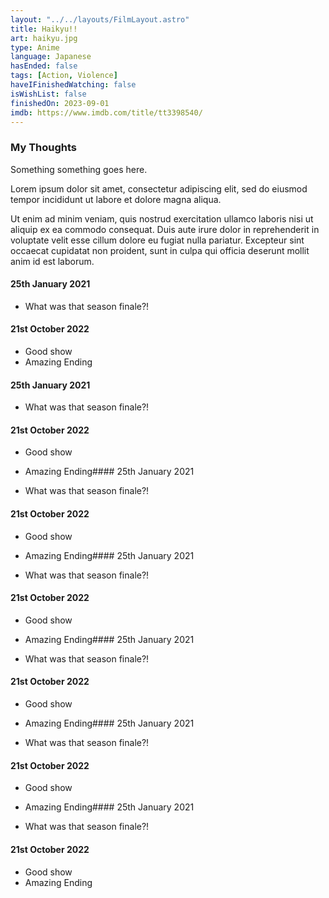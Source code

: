 ```yaml
---
layout: "../../layouts/FilmLayout.astro"
title: Haikyu!!
art: haikyu.jpg
type: Anime
language: Japanese
hasEnded: false
tags: [Action, Violence]
haveIFinishedWatching: false
isWishList: false
finishedOn: 2023-09-01
imdb: https://www.imdb.com/title/tt3398540/
---
```


### My Thoughts

Something something goes here.

Lorem ipsum dolor sit amet, consectetur adipiscing elit, sed do eiusmod tempor incididunt ut labore et dolore magna aliqua.

Ut enim ad minim veniam, quis nostrud exercitation ullamco laboris nisi ut aliquip ex ea commodo consequat. Duis aute irure dolor in reprehenderit in voluptate velit esse cillum dolore eu fugiat nulla pariatur. Excepteur sint occaecat cupidatat non proident, sunt in culpa qui officia deserunt mollit anim id est laborum.

#### 25th January 2021

- What was that season finale?!

#### 21st October 2022

- Good show
- Amazing Ending

#### 25th January 2021

- What was that season finale?!

#### 21st October 2022

- Good show
- Amazing Ending#### 25th January 2021

- What was that season finale?!

#### 21st October 2022

- Good show
- Amazing Ending#### 25th January 2021

- What was that season finale?!

#### 21st October 2022

- Good show
- Amazing Ending#### 25th January 2021

- What was that season finale?!

#### 21st October 2022

- Good show
- Amazing Ending#### 25th January 2021

- What was that season finale?!

#### 21st October 2022

- Good show
- Amazing Ending#### 25th January 2021

- What was that season finale?!

#### 21st October 2022

- Good show
- Amazing Ending
